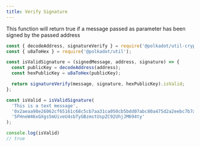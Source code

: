 ```yaml
---
title: Verify Signature
---
```


This function will return true if a message passed as parameter has been signed by the passed address 

```javascript
const { decodeAddress, signatureVerify } = require('@polkadot/util-crypto');
const { u8aToHex } = require('@polkadot/util');

const isValidSignature = (signedMessage, address, signature) => {
  const publicKey = decodeAddress(address);
  const hexPublicKey = u8aToHex(publicKey);

  return signatureVerify(message, signature, hexPublicKey).isValid;
};

const isValid = isValidSignature(
  'This is a text message',
  '0x2aeaa98e26062cf65161c68c5cb7aa31ca050cb5bdd07abc80a475d2a2eebc7b7a9c9546fbdff971b29419ddd9982bf4148c81a49df550154e1674a6b58bac84',
  '5FHneW46xGXgs5mUiveU4sbTyGBzmstUspZC92UhjJM694ty'
);

console.log(isValid)
// true
```
